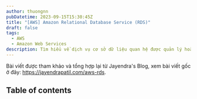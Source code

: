 ```yaml
---
author: thuongnn
pubDatetime: 2023-09-15T15:30:45Z
title: "[AWS] Amazon Relational Database Service (RDS)"
draft: false
tags:
  - AWS
  - Amazon Web Services
description: Tìm hiểu về dịch vụ cơ sở dữ liệu quan hệ được quản lý hoàn toàn bởi AWS, hỗ trợ nhiều loại database engine phổ biến.
---
```

Bài viết được tham khảo và tổng hợp lại từ Jayendra's Blog, xem bài viết gốc ở đây: https://jayendrapatil.com/aws-rds. 

## Table of contents
